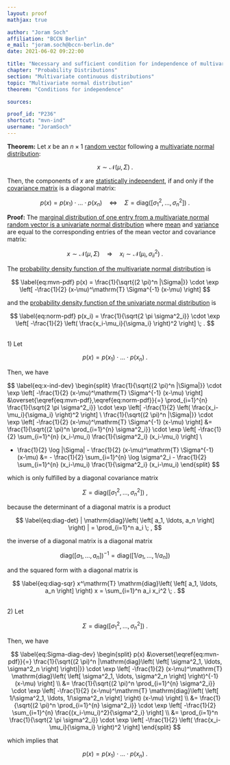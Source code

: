 ```yaml
---
layout: proof
mathjax: true

author: "Joram Soch"
affiliation: "BCCN Berlin"
e_mail: "joram.soch@bccn-berlin.de"
date: 2021-06-02 09:22:00

title: "Necessary and sufficient condition for independence of multivariate normal random variables"
chapter: "Probability Distributions"
section: "Multivariate continuous distributions"
topic: "Multivariate normal distribution"
theorem: "Conditions for independence"

sources:

proof_id: "P236"
shortcut: "mvn-ind"
username: "JoramSoch"
---
```



**Theorem:** Let $x$ be an $n \times 1$ [random vector](/D/rvec) following a [multivariate normal distribution](/D/mvn):

$$ \label{eq:mvn}
x \sim \mathcal{N}(\mu, \Sigma) \; .
$$

Then, the components of $x$ are [statistically independent](/D/ind), if and only if the [covariance matrix](/D/covmat) is a diagonal matrix:

$$ \label{eq:mvn-ind}
p(x) = p(x_1) \cdot \ldots \cdot p(x_n) \quad \Leftrightarrow \quad \Sigma = \mathrm{diag}\left( \left[ \sigma^2_1, \ldots, \sigma^2_n \right] \right) \; .
$$


**Proof:** The [marginal distribution of one entry from a multivariate normal random vector is a univariate normal distribution](/P/mvn-marg) where [mean](/D/mean) and [variance](/D/var) are equal to the corresponding entries of the mean vector and covariance matrix:

$$ \label{eq:mvn-marg}
x \sim \mathcal{N}(\mu, \Sigma) \quad \Rightarrow \quad x_i \sim \mathcal{N}(\mu_i, \sigma^2_{ii}) \; .
$$

The [probability density function of the multivariate normal distribution](/P/mvn-pdf) is

$$ \label{eq:mvn-pdf}
p(x) = \frac{1}{\sqrt{(2 \pi)^n |\Sigma|}} \cdot \exp \left[ -\frac{1}{2} (x-\mu)^\mathrm{T} \Sigma^{-1} (x-\mu) \right]
$$

and the [probability density function of the univariate normal distribution](/P/norm-pdf) is

$$ \label{eq:norm-pdf}
p(x_i) = \frac{1}{\sqrt{2 \pi \sigma^2_i}} \cdot \exp \left[ -\frac{1}{2} \left( \frac{x_i-\mu_i}{\sigma_i} \right)^2 \right] \; .
$$

<br>
1) Let

$$ \label{eq:x-ind}
p(x) = p(x_1) \cdot \ldots \cdot p(x_n) \; .
$$

Then, we have

$$ \label{eq:x-ind-dev}
\begin{split}
\frac{1}{\sqrt{(2 \pi)^n |\Sigma|}} \cdot \exp \left[ -\frac{1}{2} (x-\mu)^\mathrm{T} \Sigma^{-1} (x-\mu) \right] &\overset{\eqref{eq:mvn-pdf},\eqref{eq:norm-pdf}}{=} \prod_{i=1}^{n} \frac{1}{\sqrt{2 \pi \sigma^2_i}} \cdot \exp \left[ -\frac{1}{2} \left( \frac{x_i-\mu_i}{\sigma_i} \right)^2 \right] \\
\frac{1}{\sqrt{(2 \pi)^n |\Sigma|}} \cdot \exp \left[ -\frac{1}{2} (x-\mu)^\mathrm{T} \Sigma^{-1} (x-\mu) \right] &= \frac{1}{\sqrt{(2 \pi)^n \prod_{i=1}^{n} \sigma^2_i}} \cdot \exp \left[ -\frac{1}{2} \sum_{i=1}^{n} (x_i-\mu_i) \frac{1}{\sigma^2_i} (x_i-\mu_i) \right] \\
- \frac{1}{2} \log |\Sigma| - \frac{1}{2} (x-\mu)^\mathrm{T} \Sigma^{-1} (x-\mu) &= - \frac{1}{2} \sum_{i=1}^{n} \log \sigma^2_i - \frac{1}{2} \sum_{i=1}^{n} (x_i-\mu_i) \frac{1}{\sigma^2_i} (x_i-\mu_i)
\end{split}
$$

which is only fulfilled by a diagonal covariance matrix

$$ \label{eq:Sigma-diag-qed}
\Sigma = \mathrm{diag}\left( \left[ \sigma^2_1, \ldots, \sigma^2_n \right] \right) \; ,
$$

because the determinant of a diagonal matrix is a product

$$ \label{eq:diag-det}
| \mathrm{diag}\left( \left[ a_1, \ldots, a_n \right] \right) | = \prod_{i=1}^n a_i \; ,
$$

the inverse of a diagonal matrix is a diagonal matrix

$$ \label{eq:diag-inv}
\mathrm{diag}\left( \left[ a_1, \ldots, a_n \right] \right)^{-1} = \mathrm{diag}\left( \left[ 1/a_1, \ldots, 1/a_n \right] \right)
$$

and the squared form with a diagonal matrix is

$$ \label{eq:diag-sqr}
x^\mathrm{T} \mathrm{diag}\left( \left[ a_1, \ldots, a_n \right] \right) x = \sum_{i=1}^n a_i x_i^2 \; .
$$


<br>
2) Let

$$ \label{eq:Sigma-diag}
\Sigma = \mathrm{diag}\left( \left[ \sigma^2_1, \ldots, \sigma^2_n \right] \right) \; .
$$

Then, we have

$$ \label{eq:Sigma-diag-dev}
\begin{split}
p(x) &\overset{\eqref{eq:mvn-pdf}}{=} \frac{1}{\sqrt{(2 \pi)^n |\mathrm{diag}\left( \left[ \sigma^2_1, \ldots, \sigma^2_n \right] \right)|}} \cdot \exp \left[ -\frac{1}{2} (x-\mu)^\mathrm{T} \mathrm{diag}\left( \left[ \sigma^2_1, \ldots, \sigma^2_n \right] \right)^{-1} (x-\mu) \right] \\
&= \frac{1}{\sqrt{(2 \pi)^n \prod_{i=1}^{n} \sigma^2_i}} \cdot \exp \left[ -\frac{1}{2} (x-\mu)^\mathrm{T} \mathrm{diag}\left( \left[ 1/\sigma^2_1, \ldots, 1/\sigma^2_n \right] \right) (x-\mu) \right] \\
&= \frac{1}{\sqrt{(2 \pi)^n \prod_{i=1}^{n} \sigma^2_i}} \cdot \exp \left[ -\frac{1}{2} \sum_{i=1}^{n} \frac{(x_i-\mu_i)^2}{\sigma^2_i} \right] \\
&= \prod_{i=1}^n \frac{1}{\sqrt{2 \pi \sigma^2_i}} \cdot \exp \left[ -\frac{1}{2} \left( \frac{x_i-\mu_i}{\sigma_i} \right)^2 \right]
\end{split}
$$

which implies that

$$ \label{eq:x-ind-qed}
p(x) = p(x_1) \cdot \ldots \cdot p(x_n) \; .
$$